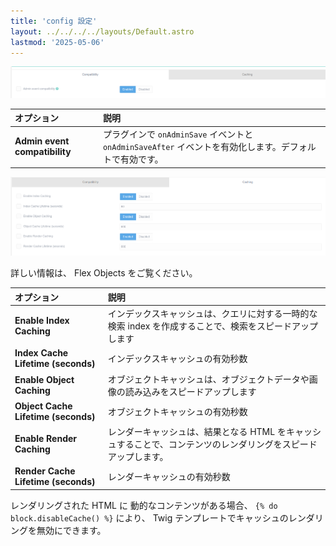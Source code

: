 ```yaml
---
title: 'config 設定'
layout: ../../../../layouts/Default.astro
lastmod: '2025-05-06'
---
```

![Compatibility Tab](accounts-configuration1.png)

| オプション | 説明 |
| :----- | :----- |
| **Admin event compatibility** | プラグインで `onAdminSave` イベントと `onAdminSaveAfter` イベントを有効化します。デフォルトで有効です。 |

![Caching Tab](accounts-configuration2.png)

詳しい情報は、 Flex Objects をご覧ください。

| オプション | 説明 |
| :----- | :----- |
| **Enable Index Caching** | インデックスキャッシュは、クエリに対する一時的な検索 index を作成することで、検索をスピードアップします |
| **Index Cache Lifetime (seconds)** | インデックスキャッシュの有効秒数 |
| **Enable Object Caching** | オブジェクトキャッシュは、オブジェクトデータや画像の読み込みをスピードアップします |
| **Object Cache Lifetime (seconds)** | オブジェクトキャッシュの有効秒数 |
| **Enable Render Caching** | レンダーキャッシュは、結果となる HTML をキャッシュすることで、コンテンツのレンダリングをスピードアップします。 |
| **Render Cache Lifetime (seconds)** | レンダーキャッシュの有効秒数 |

レンダリングされた HTML に 動的なコンテンツがある場合、 `{% do block.disableCache() %}` により、 Twig テンプレートでキャッシュのレンダリングを無効にできます。

